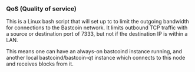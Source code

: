 ### QoS (Quality of service) ###

This is a Linux bash script that will set up tc to limit the outgoing bandwidth for connections to the Bastcoin network. It limits outbound TCP traffic with a source or destination port of 7333, but not if the destination IP is within a LAN.

This means one can have an always-on bastcoind instance running, and another local bastcoind/bastcoin-qt instance which connects to this node and receives blocks from it.
